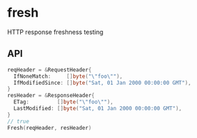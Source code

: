 # fresh

HTTP response freshness testing

## API

```go
reqHeader = &RequestHeader{
  IfNoneMatch:     []byte("\"foo\""),
  IfModifiedSince: []byte("Sat, 01 Jan 2000 00:00:00 GMT"),
}
resHeader = &ResponseHeader{
  ETag:         []byte("\"foo\""),
  LastModified: []byte("Sat, 01 Jan 2000 00:00:00 GMT"),
}
// true
Fresh(reqHeader, resHeader)
```

